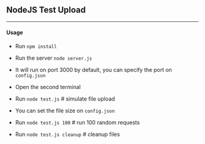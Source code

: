 ## NodeJS Test Upload

---

#### Usage

- Run `npm install`
- Run the server `node server.js`
- It will run on port 3000 by default, you can specify the port on `config.json`

- Open the second terminal
- Run `node test.js` # simulate file upload
- You can set the file size on `config.json`

- Run `node test.js 100` # run 100 random requests
- Run `node test.js cleanup` # cleanup files
